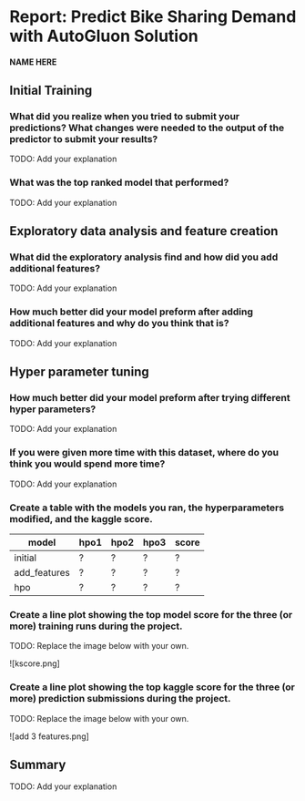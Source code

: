 # Report: Predict Bike Sharing Demand with AutoGluon Solution
#### NAME HERE

## Initial Training
### What did you realize when you tried to submit your predictions? What changes were needed to the output of the predictor to submit your results?
TODO: Add your explanation

### What was the top ranked model that performed?
TODO: Add your explanation

## Exploratory data analysis and feature creation
### What did the exploratory analysis find and how did you add additional features?
TODO: Add your explanation

### How much better did your model preform after adding additional features and why do you think that is?
TODO: Add your explanation

## Hyper parameter tuning
### How much better did your model preform after trying different hyper parameters?
TODO: Add your explanation

### If you were given more time with this dataset, where do you think you would spend more time?
TODO: Add your explanation

### Create a table with the models you ran, the hyperparameters modified, and the kaggle score.
|model|hpo1|hpo2|hpo3|score|
|--|--|--|--|--|
|initial|?|?|?|?|
|add_features|?|?|?|?|
|hpo|?|?|?|?|

### Create a line plot showing the top model score for the three (or more) training runs during the project.

TODO: Replace the image below with your own.

![kscore.png]

### Create a line plot showing the top kaggle score for the three (or more) prediction submissions during the project.

TODO: Replace the image below with your own.

![add 3 features.png]

## Summary
TODO: Add your explanation
